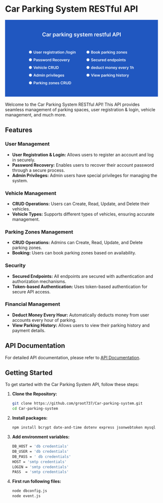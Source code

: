# Car Parking System RESTful API

![Car Parking System](https://github.com/groot737/Car-parking-system/blob/main/image/banner.png) <!-- Replace 'link_to_your_banner_image' with the actual URL of your title banner image -->

Welcome to the Car Parking System RESTful API! This API provides seamless management of parking spaces, user registration & login, vehicle management, and much more.

## Features

### User Management

- **User Registration & Login:** Allows users to register an account and log in securely.
- **Password Recovery:** Enables users to recover their account password through a secure process.
- **Admin Privileges:** Admin users have special privileges for managing the system.

### Vehicle Management

- **CRUD Operations:** Users can Create, Read, Update, and Delete their vehicles.
- **Vehicle Types:** Supports different types of vehicles, ensuring accurate management.

### Parking Zones Management

- **CRUD Operations:** Admins can Create, Read, Update, and Delete parking zones.
- **Booking:** Users can book parking zones based on availability.

### Security

- **Secured Endpoints:** All endpoints are secured with authentication and authorization mechanisms.
- **Token-based Authentication:** Uses token-based authentication for secure API access.

### Financial Management

- **Deduct Money Every Hour:** Automatically deducts money from user accounts every hour of parking.
- **View Parking History:** Allows users to view their parking history and payment details.

## API Documentation

For detailed API documentation, please refer to [API Documentation](link_to_your_api_documentation).

## Getting Started

To get started with the Car Parking System API, follow these steps:

1. **Clone the Repository:**
   ```bash
   git clone https://github.com/groot737/Car-parking-system.git
   cd Car-parking-system

2. **Install packages:**
   ```bash
   npm install bcrypt date-and-time dotenv express jsonwebtoken mysql nodemailer

3. **Add environment variables:**
   ```bash
   DB_HOST = 'db credentials'
   DB_USER = 'db credentials'
   DB_PASS = ' db credentials'
   HOST = 'smtp credentials'
   LOGIN = 'smtp credentials'
   PASS  = 'smtp credentials'
   
3. **First run following files:**
   ```bash
   node dbconfig.js
   node event.js
